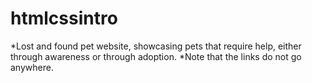 # htmlcssintro
*Lost and found pet website, showcasing pets that require help, either through awareness or through adoption.
*Note that the links do not go anywhere.
